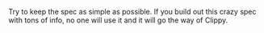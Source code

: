 Try to keep the spec as simple as possible.  If you build out this crazy spec with tons of info, no one will use it and it will go the way of Clippy.
